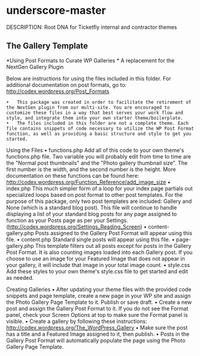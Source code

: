 # underscore-master

DESCRIPTION: Root DNA for Ticketfly internal and contractor themes

## The Gallery Template
*Using Post Formats to Curate WP Galleries *
A replacement for the NextGen Gallery Plugin

Below are instructions for using the files included in this folder.
For additional documentation on post formats, go to:
http://codex.wordpress.org/Post_Formats

	•	This package was created in order to facilitate the retirement of the NextGen plugin from our multi-site. You are encouraged to customize these files in a way that best serves your work flow and style, and integrate them into your own starter theme/boilerplate.
	•	The files included in this folder are not a complete theme. Each file contains snippets of code necessary to utilize the WP Post Format function, as well as providing a basic structure and style to get you started.

Using the Files
	•	functions.php   Add all of this code to your own theme's functions.php file. Two variable you will probably edit from time to time are the "Normal post thumbnails" and the "Photo gallery thumbnail size". The first number is the width, and the second number is the height. More documentation on these functions can be found here: http://codex.wordpress.org/Function_Reference/add_image_size
	•	index.php   This much simpler form of a loop for your index page partials out specialized loops based on post format to other post templates. For the purpose of this package, only two post templates are included: Gallery and None (which is a standard blog post). This file will continue to handle displaying a list of your standard blog posts for any page assigned to function as your Posts page as per your Settings. (http://codex.wordpress.org/Settings_Reading_Screen)
	•	content-gallery.php   Posts assigned to the Gallery Post Format will appear using this file.
	•	content.php   Standard single posts will appear using this file.
	•	page-gallery.php   This template filters out all posts except for posts in the Gallery Post Format. It is also counting images loaded into each Gallery post. If you choose to use an image for your Featured Image that does not appear in your gallery, it will include that image in your total image count.
	•	style.css   Add these styles to your own theme's style.css file to get started and edit as needed.

Creating Galleries
	•	After updating your theme files with the provided code snippets and page template, create a new page in your WP site and assign the Photo Gallery Page Template to it. Publish or save draft.
	•	Create a new post and assign the Gallery Post Format to it. If you do not see the Format panel, check your Screen Options at top to make sure the Format panel is visible.
	•	Create a gallery by following these instructions: http://codex.wordpress.org/The_WordPress_Gallery
	•	Make sure the post has a title and a Featured Image assigned to it, then publish.
	•	Posts in the Gallery Post Format will automatically populate the page using the Photo Gallery Page Template.